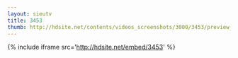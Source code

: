 ```yaml
---
layout: sieutv
title: 3453
thumb: http://hdsite.net/contents/videos_screenshots/3000/3453/preview_360p.mp4.jpg
---
```

{% include iframe src='http://hdsite.net/embed/3453' %}
 

